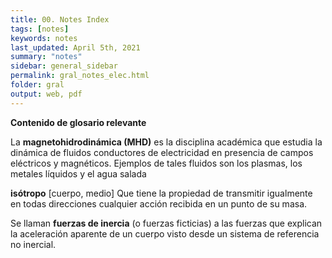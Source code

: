 ```yaml
---
title: 00. Notes Index
tags: [notes]
keywords: notes
last_updated: April 5th, 2021
summary: "notes"
sidebar: general_sidebar
permalink: gral_notes_elec.html
folder: gral
output: web, pdf
---
```


**Contenido de glosario relevante**


La **magnetohidrodinámica (MHD)** es la disciplina académica que estudia la dinámica de fluidos conductores de electricidad en presencia de campos eléctricos y magnéticos. Ejemplos de tales fluidos son los plasmas, los metales líquidos y el agua salada

**isótropo** [cuerpo, medio] Que tiene la propiedad de transmitir igualmente en todas direcciones cualquier acción recibida en un punto de su masa.

Se llaman **fuerzas de inercia** (o fuerzas ficticias) a las fuerzas que explican la aceleración aparente de un cuerpo visto desde un sistema de referencia no inercial.

